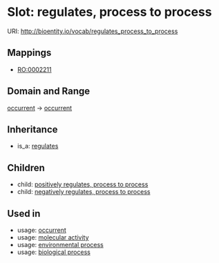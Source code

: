 # Slot: regulates, process to process




URI: http://bioentity.io/vocab/regulates_process_to_process
## Mappings

 * [RO:0002211](http://purl.obolibrary.org/obo/RO_0002211)
## Domain and Range

[occurrent](Occurrent.md) -> [occurrent](Occurrent.md)
## Inheritance

 *  is_a: [regulates](regulates.md)
## Children

 *  child: [positively regulates, process to process](positively_regulates_process_to_process.md)
 *  child: [negatively regulates, process to process](negatively_regulates_process_to_process.md)
## Used in

 *  usage: [occurrent](Occurrent.md)
 *  usage: [molecular activity](MolecularActivity.md)
 *  usage: [environmental process](EnvironmentalProcess.md)
 *  usage: [biological process](BiologicalProcess.md)
